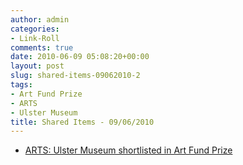 ```yaml
---
author: admin
categories:
- Link-Roll
comments: true
date: 2010-06-09 05:08:20+00:00
layout: post
slug: shared-items-09062010-2
tags:
- Art Fund Prize
- ARTS
- Ulster Museum
title: Shared Items - 09/06/2010
---
```



  * [ARTS: Ulster Museum shortlisted in Art Fund Prize](http://www.thegown.org.uk/2010/06/05/arts-ulster-museum-shortlisted-in-art-fund-prize/)
  

